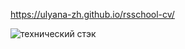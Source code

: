 https://ulyana-zh.github.io/rsschool-cv/

![технический стэк](https://drive.google.com/file/d/1G-aa0SCRqXPReogT8TT5nj-QpqnpT_Vq/view?usp=sharing "Описание будет тут")
